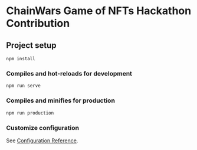 # ChainWars Game of NFTs Hackathon Contribution

## Project setup
```
npm install
```

### Compiles and hot-reloads for development
```
npm run serve
```

### Compiles and minifies for production
```
npm run production
```


### Customize configuration
See [Configuration Reference](https://cli.vuejs.org/config/).
